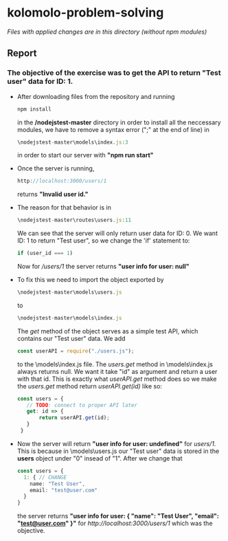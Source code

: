 # kolomolo-problem-solving
<em>Files with applied changes are in this directory (without npm modules)</em>
## Report
### The objective of the exercise was to get the API to return "Test user" data for ID: 1.
* After downloading files from the repository and running
   ```ts
   npm install
   ```
   in the **/nodejstest-master** directory in order to install all the neccessary modules, we have to remove a syntax error (";" at the end of line) in
   ```ts
   \nodejstest-master\models\index.js:3
   ```
   in order to start our server with **"npm run start"**
 * Once the server is running, 
 
    ```ts
    http://localhost:3000/users/1
    ```
    returns **"Invalid user id."**  
  * The reason for that behavior is in  
    ```ts
    \nodejstest-master\routes\users.js:11 
    ```
    We can see that the server will only return user data for ID: 0. We want ID: 1 to return "Test user", so we change the 'if' statement to:
    ```ts
    if (user_id === 1)
    ```
     Now for  <em>/users/1</em> the server returns **"user info for user: null"** 
   * To fix this we need to import the object exported by
     ```ts
     \nodejstest-master\models\users.js
     ```
     to 
     ```ts
     \nodejstest-master\models\index.js
     ```
     The <em>get</em> method of the object serves as a simple test API, which contains our "Test user" data. We add
     ```ts
     const userAPI = require("./users.js");
     ```
     to the \models\index.js file. The <em>users.get</em> method in \models\index.js always returns null. We want it take "id" as argument and return a user with that id. This is exactly what <em>userAPI.get</em> method does so we make the <em>users.get</em> method return <em>userAPI.get(id)</em> like so:
     ```ts
     const users = {
        // TODO: connect to proper API later
        get: id => {
            return userAPI.get(id);
        }
      }
     ```
   * Now the server will return **"user info for user: undefined"** for <em>users/1</em>. This is because in \models\users.js our "Test user" data is stored in the **users** object under "0" insead of "1". After we change that
      ```ts
     const users = {
        1: { // CHANGE
          name: "Test User",
          email: "test@user.com"
        }
     }
     ```
     the server returns **"user info for user: { "name": "Test User", "email": "test@user.com" }"** for <em>http://localhost:3000/users/1</em> which was the objective.
